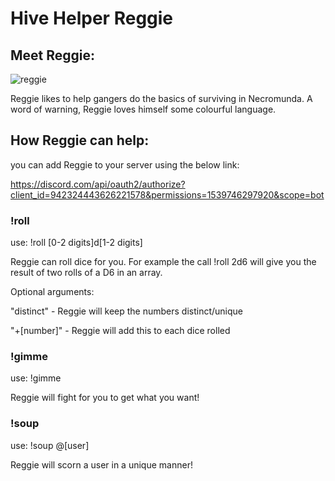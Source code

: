 # Hive Helper Reggie

## Meet Reggie:

![reggie](https://i.pinimg.com/originals/73/d3/ff/73d3ff7f8973b1babe1dccfbb0f09f9b.jpg)

Reggie likes to help gangers do the basics of surviving in Necromunda. A word of warning, Reggie loves himself some colourful language.

## How Reggie can help:

you can add Reggie to your server using the below link:

https://discord.com/api/oauth2/authorize?client_id=942324443626221578&permissions=1539746297920&scope=bot

### !roll

use: !roll [0-2 digits]d[1-2 digits]
  
  Reggie can roll dice for you. For example the call !roll 2d6 will give you the result of two rolls of a D6 in an array. 

Optional arguments: 
  
  "distinct" - Reggie will keep the numbers distinct/unique
  
  "+[number]" - Reggie will add this to each dice rolled
 
### !gimme

use: !gimme

  Reggie will fight for you to get what you want!
  
### !soup
  
use: !soup @[user]

  Reggie will scorn a user in a unique manner!
